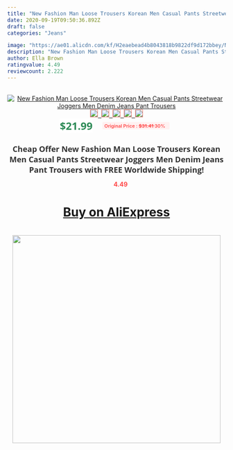 ```yaml
---
title: "New Fashion Man Loose Trousers Korean Men Casual Pants Streetwear Joggers Men Denim Jeans Pant Trousers"
date: 2020-09-19T09:50:36.892Z
draft: false
categories: "Jeans"

image: "https://ae01.alicdn.com/kf/H2eaebead4b8043818b9822df9d172bbey/New-Fashion-Man-Loose-Trousers-Korean-Men-Casual-Pants-Streetwear-Joggers-Men-Denim-Jeans-Pant-Trousers.jpg"
description: "New Fashion Man Loose Trousers Korean Men Casual Pants Streetwear Joggers Men Denim Jeans Pant Trousers"
author: Ella Brown
ratingvalue: 4.49
reviewcount: 2.222
---
```

<br>
<div style="text-align: center;">
<a href="https://s.click.aliexpress.com/e/_AoxaLL" target="_blank" rel="nofollow noopener noreferrer"><img alt="New Fashion Man Loose Trousers Korean Men Casual Pants Streetwear Joggers Men Denim Jeans Pant Trousers" class="magnifier-image" src="https://ae01.alicdn.com/kf/H2eaebead4b8043818b9822df9d172bbey/New-Fashion-Man-Loose-Trousers-Korean-Men-Casual-Pants-Streetwear-Joggers-Men-Denim-Jeans-Pant-Trousers.jpg_640x640.jpg">
<br>
<img style="border:1px solid salmon" src="https://ae01.alicdn.com/kf/H2eaebead4b8043818b9822df9d172bbey/New-Fashion-Man-Loose-Trousers-Korean-Men-Casual-Pants-Streetwear-Joggers-Men-Denim-Jeans-Pant-Trousers.jpg_120x120.jpg">&nbsp;&nbsp;<img style="border:1px solid salmon" src="https://ae01.alicdn.com/kf/Hbcbd7baadc8d4fbeb0bf2cf6a59b3316e/New-Fashion-Man-Loose-Trousers-Korean-Men-Casual-Pants-Streetwear-Joggers-Men-Denim-Jeans-Pant-Trousers.jpg_120x120.jpg">&nbsp;&nbsp;<img style="border:1px solid salmon" src="https://ae01.alicdn.com/kf/Hd46d7622a5b94c44a9362b081dc77a5a8/New-Fashion-Man-Loose-Trousers-Korean-Men-Casual-Pants-Streetwear-Joggers-Men-Denim-Jeans-Pant-Trousers.jpg_120x120.jpg">&nbsp;&nbsp;<img style="border:1px solid salmon" src="https://ae01.alicdn.com/kf/H9dd7ef5b7330469e8ec3f1f20ec87257A/New-Fashion-Man-Loose-Trousers-Korean-Men-Casual-Pants-Streetwear-Joggers-Men-Denim-Jeans-Pant-Trousers.jpg_120x120.jpg">&nbsp;&nbsp;<img style="border:1px solid salmon" src="https://ae01.alicdn.com/kf/Hf23ac4b9049a4372a9834d80a48de681W/New-Fashion-Man-Loose-Trousers-Korean-Men-Casual-Pants-Streetwear-Joggers-Men-Denim-Jeans-Pant-Trousers.jpg_120x120.jpg"></a></div><br0>
<div style="text-align: center;"><span style="background-color: white; border: 0px; box-sizing: border-box; color: seagreen; display: inline-block; font-family: &quot;open sans&quot; , &quot;arial&quot; , &quot;helvetica&quot; , sans-serif , &quot;heiti&quot;; font-size: 24px; font-stretch: inherit; font-weight: 700; line-height: inherit; margin: 0px 10px 0px 0px; padding: 0px; vertical-align: middle;">$21.99 </span>
<span style="background: rgb(255 , 241 , 241); border-radius: 3px; border: 0px; box-sizing: border-box; color: #ff4747; display: inline-block; font-family: inherit; font-size: 12px; font-stretch: inherit; font-style: inherit; font-variant: inherit; font-weight: 600; line-height: inherit; margin: 0px; padding: 2px 5px; transform: scale(0.9); vertical-align: middle;">Original Price : <b style="text-decoration: line-through;">$31.41 </b> 30%&nbsp;&nbsp;</span></div>
<h1 style="color: #333333; display: inline-block; font-family: &quot;open sans&quot; , &quot;arial&quot; , &quot;helvetica&quot; , sans-serif , &quot;heiti&quot;; font-size: 18px; font-stretch: inherit; font-weight: 700; text-align: center;">Cheap Offer New Fashion Man Loose Trousers Korean Men Casual Pants Streetwear Joggers Men Denim Jeans Pant Trousers with FREE Worldwide Shipping!</h1>
<div style="color: #ff4747; text-align: center;">
<img src="https://4.bp.blogspot.com/-M0ZcTcb-5uY/XleCXlxnR4I/AAAAAAAAAEc/OrjgMkXV1oMQFaCRZj5HQwOCBcu3w1FegCPcBGAYYCw/s1600/star.png" style="height: 15px;">&nbsp;<b>4.49</b></div>
<div class="button_cont" align="center"><a class="buynow_a" href="https://s.click.aliexpress.com/e/_AoxaLL" target="_blank" rel="nofollow noopener noreferrer"><H1>Buy on AliExpress</H1></a></div><br>
<div class="separator" style="clear: both; text-align: center;">
<img src="https://lh3.googleusercontent.com/-pTy5HemUv9M/XlePHvY0dAI/AAAAAAAAAE4/0nX5iRUoIWY8eMW9Dpxeirr157OZliDIgCLcBGAsYHQ/s1600/badge.gif" width="480">
</div>
